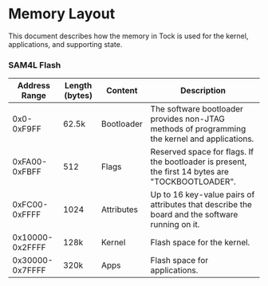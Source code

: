 Memory Layout
=============

This document describes how the memory in Tock is used for the
kernel, applications, and supporting state.

### SAM4L Flash

| Address Range   | Length (bytes) | Content    | Description                                                                                      |
|-----------------|----------------|------------|--------------------------------------------------------------------------------------------------|
| 0x0-0xF9FF      | 62.5k          | Bootloader | The software bootloader provides non-JTAG methods of programming the kernel and applications.    |
| 0xFA00-0xFBFF   | 512            | Flags      | Reserved space for flags. If the bootloader is present, the first 14 bytes are "TOCKBOOTLOADER". |
| 0xFC00-0xFFFF   | 1024           | Attributes | Up to 16 key-value pairs of attributes that describe the board and the software running on it.   |
| 0x10000-0x2FFFF | 128k           | Kernel     | Flash space for the kernel.                                                                      |
| 0x30000-0x7FFFF | 320k           | Apps       | Flash space for applications.                                                                    |


